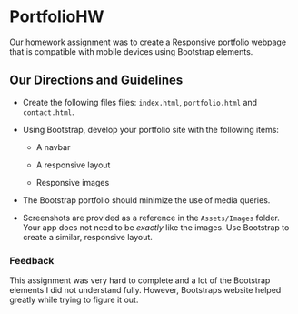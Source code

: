 # PortfolioHW

Our homework assignment was to create a Responsive portfolio webpage that is compatible with mobile devices using Bootstrap elements. 


## Our Directions and Guidelines

* Create the following files files: `index.html`, `portfolio.html` and `contact.html`.

* Using Bootstrap, develop your portfolio site with the following items:

   * A navbar

   * A responsive layout

   * Responsive images

* The Bootstrap portfolio should minimize the use of media queries.

* Screenshots are provided as a reference in the `Assets/Images` folder. Your app does not need to be _exactly_ like the images. Use Bootstrap to create a similar, responsive layout.

### Feedback

This assignment was very hard to complete and a lot of the Bootstrap elements I did not understand fully. However, Bootstraps website helped greatly while trying to figure it out.  